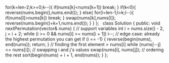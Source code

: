 for(k=len-2;k>=0;k--){
if(nums[k]<nums[k+1])
break;
}
if(k<0){
reverse(nums.begin(),nums.end());
}
else{
for(l=len-1;l>k;l--){
if(nums[l]>nums[k])
break;
}
swap(nums[k],nums[l]);
reverse(nums.begin()+k+1,nums.end());
}
}
};
​
​
​
class Solution {
public:
void nextPermutation(vector<int>& nums) {
// support variables
int i = nums.size() - 2, j = i + 2;
while (i >= 0 && nums[i] >= nums[i + 1]) i--;
// edge case: already the highest permutation you can get
if (i == -1) {
reverse(begin(nums), end(nums));
return;
}
// finding the first element > nums[i]
while (nums[--j] <= nums[i]);
// swapping i and j's values
swap(nums[i], nums[j]);
// ordering the rest
sort(begin(nums) + i + 1, end(nums));
}
};